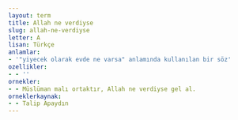 ```yaml
---
layout: term
title: Allah ne verdiyse
slug: allah-ne-verdiyse
letter: A
lisan: Türkçe
anlamlar:
- '"yiyecek olarak evde ne varsa" anlamında kullanılan bir söz'
ozellikler:
- - ''
ornekler:
- - Müslüman malı ortaktır, Allah ne verdiyse gel al.
orneklerkaynak:
- - Talip Apaydın
---
```

